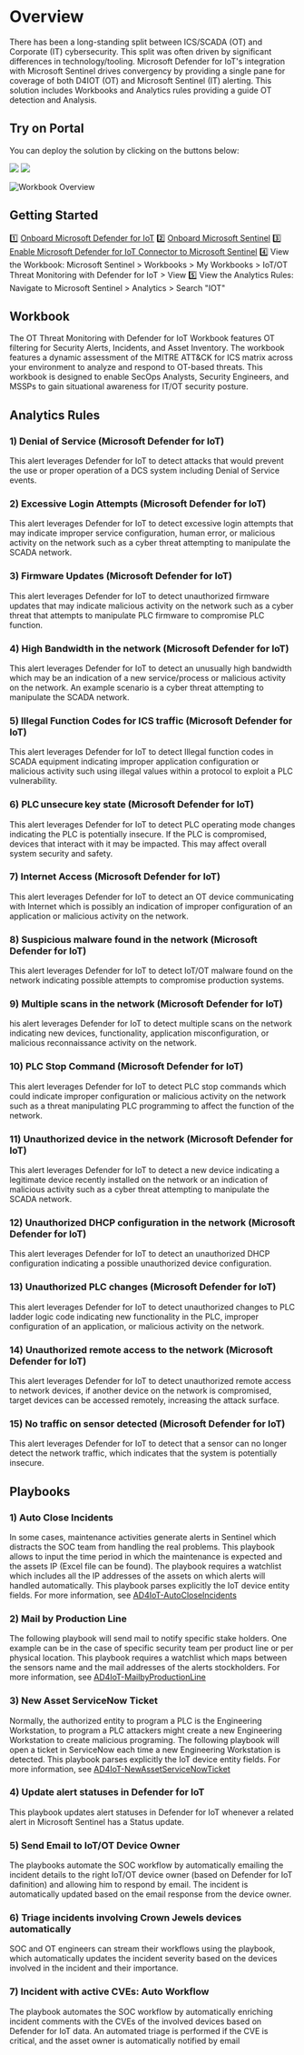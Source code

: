 # Overview
There has been a long-standing split between ICS/SCADA (OT) and Corporate (IT) cybersecurity. This split was often driven by significant differences in technology/tooling. Microsoft Defender for IoT's integration with Microsoft Sentinel drives convergency by providing a single pane for coverage of both D4IOT (OT) and Microsoft Sentinel (IT) alerting. This solution includes Workbooks and Analytics rules providing a guide OT detection and Analysis.

## Try on Portal
You can deploy the solution by clicking on the buttons below:

<a href="https://portal.azure.com/#create/Microsoft.Template/uri/https%3A%2F%2Fraw.githubusercontent.com%2FAzure%2FAzure-Sentinel%2Fmaster%2FSolutions%2FIoTOTThreatMonitoringwithDefenderforIoT%2FPackage%2FmainTemplate.json" target="_blank"><img src="https://aka.ms/deploytoazurebutton"/></a>
<a href="https://portal.azure.us/#create/Microsoft.Template/uri/https%3A%2F%2Fraw.githubusercontent.com%2FAzure%2FAzure-Sentinel%2Fmaster%2FSolutions%2FIoTOTThreatMonitoringwithDefenderforIoT%2FPackage%2FmainTemplate.json" target="_blank"><img src="https://aka.ms/deploytoazuregovbutton"/></a>

![Workbook Overview](https://github.com/Azure/Azure-Sentinel/blob/master/Solutions/IoTOTThreatMonitoringwithDefenderforIoT/Workbooks/Images/IoTOTThreatMonitoringwithDefenderforIoTBlack.png?raw=true)

## Getting Started
1️⃣ [Onboard Microsoft Defender for IoT](https://docs.microsoft.com/azure/defender-for-iot/device-builders/quickstart-onboard-iot-hub)
2️⃣ [Onboard Microsoft Sentinel](https://docs.microsoft.com/azure/sentinel/quickstart-onboard) 
3️⃣ [Enable Microsoft Defender for IoT Connector to Microsoft Sentinel](https://docs.microsoft.com/azure/defender-for-iot/organizations/how-to-configure-with-sentinel)
4️⃣ View the Workbook: Microsoft Sentinel > Workbooks > My Workbooks > IoT/OT Threat Monitoring with Defender for IoT > View
5️⃣ View the Analytics Rules: Navigate to Microsoft Sentinel > Analytics > Search "IOT"

## Workbook
The OT Threat Monitoring with Defender for IoT Workbook features OT filtering for Security Alerts, Incidents, and Asset Inventory. The workbook features a dynamic assessment of the MITRE ATT&CK for ICS matrix across your environment to analyze and respond to OT-based threats. This workbook is designed to enable SecOps Analysts, Security Engineers, and MSSPs to gain situational awareness for IT/OT security posture.

## Analytics Rules
### 1) Denial of Service (Microsoft Defender for IoT)
This alert leverages Defender for IoT to detect attacks that would prevent the use or proper operation of a DCS system including Denial of Service events.
### 2) Excessive Login Attempts (Microsoft Defender for IoT)
This alert leverages Defender for IoT to detect excessive login attempts that may indicate improper service configuration, human error, or malicious activity on the network such as a cyber threat attempting to manipulate the SCADA network.
### 3) Firmware Updates (Microsoft Defender for IoT)
This alert leverages Defender for IoT to detect unauthorized firmware updates that may indicate malicious activity on the network such as a cyber threat that attempts to manipulate PLC firmware to compromise PLC function.
### 4) High Bandwidth in the network (Microsoft Defender for IoT)
This alert leverages Defender for IoT to detect an unusually high bandwidth which may be an indication of a new service/process or malicious activity on the network. An example scenario is a cyber threat attempting to manipulate the SCADA network.
### 5) Illegal Function Codes for ICS traffic (Microsoft Defender for IoT)
This alert leverages Defender for IoT to detect Illegal function codes in SCADA equipment indicating improper application configuration or malicious activity such using illegal values within a protocol to exploit a PLC vulnerability.
### 6) PLC unsecure key state (Microsoft Defender for IoT)
This alert leverages Defender for IoT to detect PLC operating mode changes indicating the PLC is potentially insecure. If the PLC is compromised, devices that interact with it may be impacted. This may affect overall system security and safety.
### 7) Internet Access (Microsoft Defender for IoT)
This alert leverages Defender for IoT to detect an OT device communicating with Internet which is possibly an indication of improper configuration of an application or malicious activity on the network.
### 8) Suspicious malware found in the network (Microsoft Defender for IoT)
This alert leverages Defender for IoT to detect IoT/OT malware found on the network indicating possible attempts to compromise production systems.
### 9) Multiple scans in the network (Microsoft Defender for IoT)
his alert leverages Defender for IoT to detect multiple scans on the network indicating new devices, functionality, application misconfiguration, or malicious reconnaissance activity on the network.
### 10) PLC Stop Command (Microsoft Defender for IoT)
This alert leverages Defender for IoT to detect PLC stop commands which could indicate improper configuration or malicious activity on the network such as a threat manipulating PLC programming to affect the function of the network.
### 11) Unauthorized device in the network (Microsoft Defender for IoT)
This alert leverages Defender for IoT to detect a new device indicating a legitimate device recently installed on the network or an indication of malicious activity such as a cyber threat attempting to manipulate the SCADA network.
### 12) Unauthorized DHCP configuration in the network (Microsoft Defender for IoT)
This alert leverages Defender for IoT to detect an unauthorized DHCP configuration indicating a possible unauthorized device configuration.
### 13) Unauthorized PLC changes (Microsoft Defender for IoT)
This alert leverages Defender for IoT to detect unauthorized changes to PLC ladder logic code indicating new functionality in the PLC, improper configuration of an application, or malicious activity on the network.
### 14) Unauthorized remote access to the network (Microsoft Defender for IoT)
This alert leverages Defender for IoT to detect unauthorized remote access to network devices, if another device on the network is compromised, target devices can be accessed remotely, increasing the attack surface.
### 15) No traffic on sensor detected (Microsoft Defender for IoT)
This alert leverages Defender for IoT to detect that a sensor can no longer detect the network traffic, which indicates that the system is potentially insecure.

## Playbooks
### 1) Auto Close Incidents
In some cases, maintenance activities generate alerts in Sentinel which distracts the SOC team from handling the real problems. This playbook allows to input the time period in which the maintenance is expected and the assets IP (Excel file can be found). The playbook requires a watchlist which includes all the IP addresses of the assets on which alerts will handled automatically. This playbook parses explicitly the IoT device entity fields. For more information, see [AD4IoT-AutoCloseIncidents](https://github.com/Azure/Azure-Sentinel/tree/master/Playbooks/AD4IoT-AutoCloseIncidents)
### 2) Mail by Production Line
The following playbook will send mail to notify specific stake holders. One example can be in the case of specific security team per product line or per physical location. This playbook requires a watchlist which maps between the sensors name and the mail addresses of the alerts stockholders. For more information, see [AD4IoT-MailbyProductionLine](https://github.com/Azure/Azure-Sentinel/tree/master/Playbooks/AD4IoT-MailbyProductionLine)
### 3) New Asset ServiceNow Ticket
Normally, the authorized entity to program a PLC is the Engineering Workstation, to program a PLC attackers might create a new Engineering Workstation to create malicious programing. The following playbook will open a ticket in ServiceNow each time a new Engineering Workstation is detected. This playbook parses explicitly the IoT device entity fields. For more information, see [AD4IoT-NewAssetServiceNowTicket](https://github.com/Azure/Azure-Sentinel/blob/master/Playbooks/AD4IoT-NewAssetServiceNowTicket/readme.md)
### 4) Update alert statuses in Defender for IoT
This playbook updates alert statuses in Defender for IoT whenever a related alert in Microsoft Sentinel has a Status update.
### 5) Send Email to IoT/OT Device Owner
The playbooks automate the SOC workflow by automatically emailing the incident details to the right IoT/OT device owner (based on Defender for IoT dafinition) and allowing him to respond by email. The incident is automatically updated based on the email response from the device owner.
### 6) Triage incidents involving Crown Jewels devices automatically
SOC and OT engineers can stream their workflows using the playbook, which automatically updates the incident severity based on the devices involved in the incident and their importance.
### 7) Incident with active CVEs: Auto Workflow 
The playbook automates the SOC workflow by automatically enriching incident comments with the CVEs of the involved devices based on Defender for IoT data.
An automated triage is performed if the CVE is critical, and the asset owner is automatically notified by email
